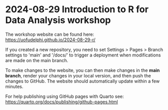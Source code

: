 # 2024-08-29 Introduction to R for Data Analysis workshop

The workshop website can be 
found here: https://uofudelphi.github.io/2024-08-29-r/

If you created a new repository, you need to set Settings > Pages > Branch settings to 'main' and '/docs/' to trigger a deployment when modifications are made on the main branch.

To make changes to the website, you can then make changes in the **main branch**, render your changes in your local version, and then push the changes to GitHub. The website should automatically update within a few minutes. 

For help publishing using GitHub pages with Quarto see: https://quarto.org/docs/publishing/github-pages.html


